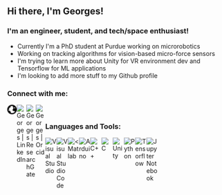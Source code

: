 ## Hi there, I'm Georges!

### I'm an engineer, student, and tech/space enthusiast!

- Currently I'm a PhD student at Purdue working on microrobotics
- Working on tracking algorithms for vision-based micro-force sensors
- I'm trying to learn more about Unity for VR environment dev and Tensorflow for ML applications
- I'm looking to add more stuff to my Github profile

### Connect with me:
[<img align="left" alt="website" width="22px" src="https://raw.githubusercontent.com/iconic/open-iconic/master/svg/globe.svg" />][website]
[<img align="left" alt="Georges | LinkedIn" width="22px" src="https://cdn.jsdelivr.net/npm/simple-icons@v3/icons/linkedin.svg" />][linkedin]
[<img align="left" alt="Georges | ResearchGate" width="22px" src="https://img.icons8.com/windows/32/000000/researchgate.png" />][researchgate]
[<img align="left" alt="Georges | Orcid" width="22px" src="https://github.com/ORCID/ORCID-Source/blob/master/orcid-web/src/main/webapp/static/img/mini-icon.png" />][orcid]


<br />

### Languages and Tools:

[<img align="left" alt="Visual Studio" width="26px" src="https://img.icons8.com/fluent/48/000000/visual-studio-2019.png" />][general]
[<img align="left" alt="Visual Studio Code" width="26px" src="https://img.icons8.com/fluent/48/000000/visual-studio-code-2019.png" />][general]
[<img align="left" alt="<Matlab" width="26px" src="https://img.icons8.com/nolan/64/matlab.png" />][general]
[<img align="left" alt="Arduino" width="26px" src="https://img.icons8.com/color/48/000000/arduino.png" />][general]
[<img align="left" alt="C++" width="26px" src="https://api.iconify.design/logos-c-plusplus.svg?height=16"/>][general]
[<img align="left" alt="C" width="26px" src="https://api.iconify.design/logos:c.svg?height=16" />][general]
<!-- [<img align="left" alt="C#" width="26px" src="https://api.iconify.design/logos:c-sharp.svg?height=16" />][general] -->
[<img align="left" alt="Unity" width="26px" src="https://img.icons8.com/ios-filled/50/000000/unity.png" />][general]
[<img align="left" alt="Python" width="26px" src="https://img.icons8.com/color/48/000000/python.png" />][general]
[<img align="left" alt="Tensorflow" width="26px" src="https://api.iconify.design/logos-tensorflow.svg?height=16" />][general]
[<img align="left" alt="Jupyter Notebook" width="26px" src="https://api.iconify.design/logos:jupyter.svg?height=16" />][general]

<br />
<br />


[website]: https://web.ics.purdue.edu/~adamg/
[linkedin]: https://www.linkedin.com/in/georges-adam-02577680/
[general]: https://web.ics.purdue.edu/~adamg/
[researchgate]: https://www.researchgate.net/profile/Georges_Adam
[orcid]: https://orcid.org/0000-0002-2307-3785